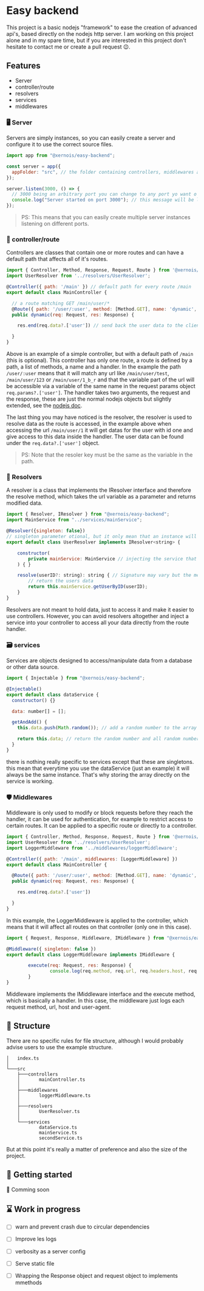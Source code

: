 # Easy backend

This project is a basic nodejs "framework" to ease the creation of advanced api's, based directly on the nodejs http server.
I am working on this project alone and in my spare time, but if you are interested in this project don't hesitate to contact me or create a pull request 😉.

## Features

- Server
- controller/route
- resolvers
- services
- middlewares

### 🖥️ Server

Servers are simply instances, so you can easily create a server and configure it to use the correct source files.

```js
import app from "@xernois/easy-backend";

const server = app({
  appFolder: "src", // the folder containing controllers, middlewares and services
});

server.listen(3000, () => {
  // 3000 being an arbitrary port you can change to any port yo want o user
  console.log("Server started on port 3000"); // this message will be logged once the server is listening on port 3000
});
```

> PS: This means that you can easily create multiple server instances listening on different ports.

### 🧭 controller/route

Controllers are classes that contain one or more routes and can have a default path that affects all of it's routes.

```js
import { Controller, Method, Response, Request, Route } from '@xernois/easy-backend';
import UserResolver from '../resolvers/UserResolver';

@Controller({ path: '/main' }) // default path for every route /main
export default class MainController {

  // a route matching GET /main/user/*
  @Route({ path: '/user/:user', method: [Method.GET], name: 'dynamic', resolvers: { 'user': UserResolver } })
  public dynamic(req: Request, res: Response) {

    res.end(req.data?.['user']) // send back the user data to the client

  }
}
```

Above is an example of a simple controller, but with a default path of `/main` (this is optional). This controller has only one route, a route is defined by a path, a list of methods, a name and a handler. In the example the path `/user/:user` means that it will match any url like `/main/user/test`, `/main/user/123` or `/main/user/1_b_r` and that the variable part of the url will be accessible via a variable of the same name in the request params object `req.params?.['user']`. The handler takes two arguments, the request and the response, these are just the normal nodejs objects but slightly extended, see the [nodejs doc](https://nodejs.org/api/http.html#class-httpincomingmessage).

The last thing you may have noticed is the resolver, the resolver is used to resolve data as the route is accessed, in the example above when accessing the url `/main/user/1` it will get datas for the user with id one and give access to this data inside the handler. The user data can be found under the `req.data?.['user']` object.

> PS: Note that the resoler key must be the same as the variable in the path.

### 🔎 Resolvers

A resolver is a class that implements the IResolver interface and therefore the resolve method, which takes the url variable as a parameter and returns modified data.

```js
import { Resolver, IResolver } from "@xernois/easy-backend";
import MainService from "../services/mainService";

@Resolver({singleton: false})
// singleton parameter otional, but it only mean that an instance will be created for each access attemp on any of the routes using this resolver
export default class UserResolver implements IResolver<string> {

    constructor(
        private mainService: MainService // injecting the service that contains our data
    ) { }

    resolve(userID?: string): string { // Signature may vary but the method is mandatory on a resolver.
        // return the users data
        return this.mainService.getUserByID(userID);
    }
}
```

Resolvers are not meant to hold data, just to access it and make it easier to use controllers. However, you can avoid resolvers altogether and inject a service into your controller to access all your data directly from the route handler.

### 🗃️ services

Services are objects designed to access/manipulate data from a database or other data source.

```js
import { Injectable } from "@xernois/easy-backend";

@Injectable()
export default class dataService {
  constructor() {}

  data: number[] = [];

  getAndAdd() {
    this.data.push(Math.random()); // add a random number to the array

    return this.data; // return the random number and all random number that were previusly generated by other getAndAdd calls
  }
}
```

there is nothing really specific to services except that these are singletons. this mean that everytime you use the dataService (just an example) it will always be the same instance. That's why storing the array directly on the service is working.

### 🛡️ Middlewares

Middleware is only used to modify or block requests before they reach the handler, it can be used for authentication, for example to restrict access to certain routes. It can be applied to a specific route or directly to a controller.

```js
import { Controller, Method, Response, Request, Route } from '@xernois/easy-backend';
import UserResolver from '../resolvers/UserResolver';
import LoggerMiddleware from '../middlewares/loggerMiddleware';

@Controller({ path: '/main', middlewares: [LoggerMiddleware] })
export default class MainController {

  @Route({ path: '/user/:user', method: [Method.GET], name: 'dynamic', resolvers: { 'user': UserResolver } })
  public dynamic(req: Request, res: Response) {

    res.end(req.data?.['user'])

  }
}
```

In this example, the LoggerMiddleware is applied to the controller, which means that it will affect all routes on that controller (only one in this case).

```js
import { Request, Response, Middleware, IMiddleware } from "@xernois/easy-backend";

@Middleware({ singleton: false })
export default class LoggerMiddleware implements IMiddleware {

        execute(req: Request, res: Response) { 
                console.log(req.method, req.url, req.headers.host, req.headers['user-agent'])
        }
}
```

Middleware implements the IMiddleware interface and the execute method, which is basically a handler. In this case, the middleware just logs each request method, url, host and user-agent.

## 📂 Structure

There are no specific rules for file structure, although I would probably advise users to use the example structure.

```
│   index.ts
│
└───src
    ├───controllers
    │       mainController.ts
    │
    ├───middlewares
    │       loggerMiddleware.ts
    │
    ├───resolvers
    │       UserResolver.ts
    │
    └───services
            dataService.ts
            mainService.ts
            secondService.ts
```

But at this point it's really a matter of preference and also the size of the project.

## 🏁 Getting started

🚧 Comming soon

## ⌛ Work in progress

- [ ] warn and prevent crash due to circular dependencies

- [ ] Improve les logs
- [ ] verbosity as a server config
- [ ] Serve static file
- [ ] Wrapping the Response object and request object to implements mmethods 
